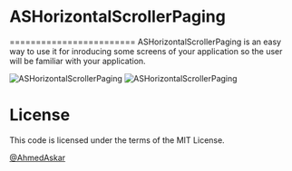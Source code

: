 # ASHorizontalScrollerPaging
========================
ASHorizontalScrollerPaging is an easy way to use it for inroducing some screens of your application so the user will be familiar with your application.





![ASHorizontalScrollerPaging](https://github.com/AhmedAskar/ASHorizontalScrollerPaging/blob/master/ASHorizontalScrollerPaging/Shoot1.png)     ![ASHorizontalScrollerPaging](https://github.com/AhmedAskar/ASHorizontalScrollerPaging/blob/master/ASHorizontalScrollerPaging/Shoot2.png)

# License

This code is licensed under the terms of the MIT License.

[@AhmedAskar](https://www.linkedin.com/in/ahmed-askar-8a093244?trk=hp-identity-photo)